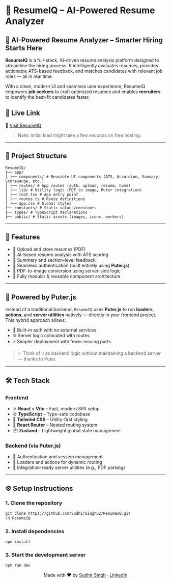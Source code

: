 # 🧠 ResumeIQ – AI-Powered Resume Analyzer


## 💼 AI-Powered Resume Analyzer – Smarter Hiring Starts Here

**ResumeIQ** is a full-stack, AI-driven resume analysis platform designed to streamline the hiring process. It intelligently evaluates resumes, provides actionable ATS-based feedback, and matches candidates with relevant job roles — all in real time.

With a clean, modern UI and seamless user experience, ResumeIQ empowers **job seekers** to craft optimized resumes and enables **recruiters** to identify the best-fit candidates faster.

## 🚀 Live Link

🔗 [Visit ResumeIQ](https://resume-iq-rho.vercel.app/)

> Note: Initial load might take a few seconds on free hosting.

---

## 📂 Project Structure
```
ResumeIQ/
├── app/
│ ├── components/ # Reusable UI components (ATS, Accordion, Summary, ScoreGauge, etc.)
│ ├── routes/ # App routes (auth, upload, resume, home)
│ ├── lib/ # Utility logic (PDF to image, Puter integration)
│ ├── root.tsx # App entry point
│ ├── routes.ts # Route definitions
│ ├── app.css # Global styles
├── constants/ # Static values/constants
├── types/ # TypeScript declarations
├── public/ # Static assets (images, icons, workers)
```
---

## 🚀 Features

- 📄 Upload and store resumes (PDF)
- 🤖 AI-based resume analysis with ATS scoring
- 🧠 Summary and section-level feedback
- 🔐 Seamless authentication (built entirely using **Puter.js**)
- 💾 PDF-to-image conversion using server-side logic
- 🧩 Fully modular & reusable component architecture

---

## 🧠 Powered by Puter.js

Instead of a traditional backend, `ResumeIQ` uses **Puter.js** to run **loaders**, **actions**, and **server utilities** natively — directly in your frontend project. This hybrid approach allows:

- 🔐 Built-in auth with no external services
- 🌐 Server logic colocated with routes
- ⚡ Simpler deployment with fewer moving parts

> ✨ Think of it as backend logic without maintaining a backend server — thanks to Puter.

---

## 🛠️ Tech Stack

### Frontend
- ⚛️ **React + Vite** – Fast, modern SPA setup
- ⚙️ **TypeScript** – Type-safe codebase
- 🎨 **Tailwind CSS** – Utility-first styling
- 🧭 **React Router** – Nested routing system
- 📦 **Zustand** – Lightweight global state management

### Backend (via Puter.js)
- 🔐 Authentication and session management
- 🔄 Loaders and actions for dynamic routing
- 🧠 Integration-ready server utilities (e.g., PDF parsing)
---

## ⚙️ Setup Instructions

### 1. Clone the repository
```bash
git clone https://github.com/SudhirSingh62/ResumeIQ.git
cd ResumeIQ
```
### 2. Install dependencies
```bash
npm install
```
### 3. Start the development server
```bash
npm run dev
```
<p align="center">
  Made with ❤️ by <a href="https://github.com/SudhirSingh62">Sudhir Singh</a> · 
  <a href="https://www.linkedin.com/in/sudhir-singh-840603250/">LinkedIn</a>
</p>
